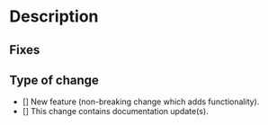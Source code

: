 # Description

<!-- Please provide a description of your changes. -->

## Fixes

<!-- Please provide a link to the ticket(s) you have fixed in this PR.
    Fixes #1
    Fixes #3 
-->

## Type of change

<!-- Please tick the appropriate boxes. -->

- [] New feature (non-breaking change which adds functionality).
- [] This change contains documentation update(s).
